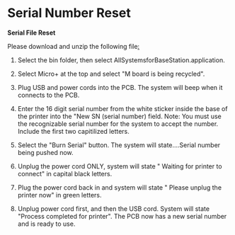 # Serial Number Reset

**Serial File Reset** 

Please download and unzip the following file[: ](www.programmingfiletest.com)

1. Select the bin folder, then select AllSystemsforBaseStation.application.

 2. Select Micro+ at the top and select "M board is being recycled". 

3. Plug USB and power cords into the PCB. The system will beep when it connects to the PCB. 

4. Enter the 16 digit serial number from the white sticker inside the base of the printer into the "New SN \(serial number\) field. Note: You must use the recognizable serial number for the system to accept the number. Include the first two capitilized letters. 

5. Select the "Burn Serial" button. The system will state....Serial number being pushed now. 

6. Unplug the power cord ONLY, system will state " Waiting for printer to connect" in capital black letters. 

7. Plug the power cord back in and system will state " Please unplug the printer now" in green letters. 

8. Unplug power cord first, and then the USB cord. System will state "Process completed for printer". The PCB now has a new serial number and is ready to use. 

